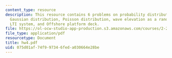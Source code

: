 ```yaml
---
content_type: resource
description: This resource contains 6 problems on probability distribution function,
  Gaussian distribution, Poisson distribution, wave elevation as a random process,
  LTI system, and Offshore platform deck.
file: https://ol-ocw-studio-app-production.s3.amazonaws.com/courses/2-22-design-principles-for-ocean-vehicles-13-42-spring-2005/075d01af74f997346feda030664e28be_hw4.pdf
file_type: application/pdf
resourcetype: Document
title: hw4.pdf
uid: 075d01af-74f9-9734-6fed-a030664e28be
---
```

